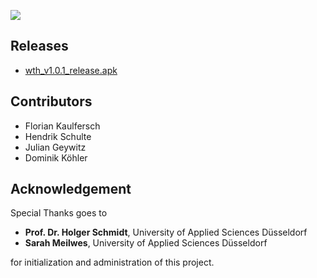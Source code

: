 ![](/images/poster.jpg)

## Releases

- [wth_v1.0.1_release.apk](/releases/wth_v1.0.1_release.apk)

## Contributors

- Florian Kaulfersch
- Hendrik Schulte
- Julian Geywitz
- Dominik Köhler

## Acknowledgement

Special Thanks goes to

- **Prof. Dr. Holger Schmidt**, University of Applied Sciences Düsseldorf
- **Sarah Meilwes**, University of Applied Sciences Düsseldorf

for initialization and administration of this project.